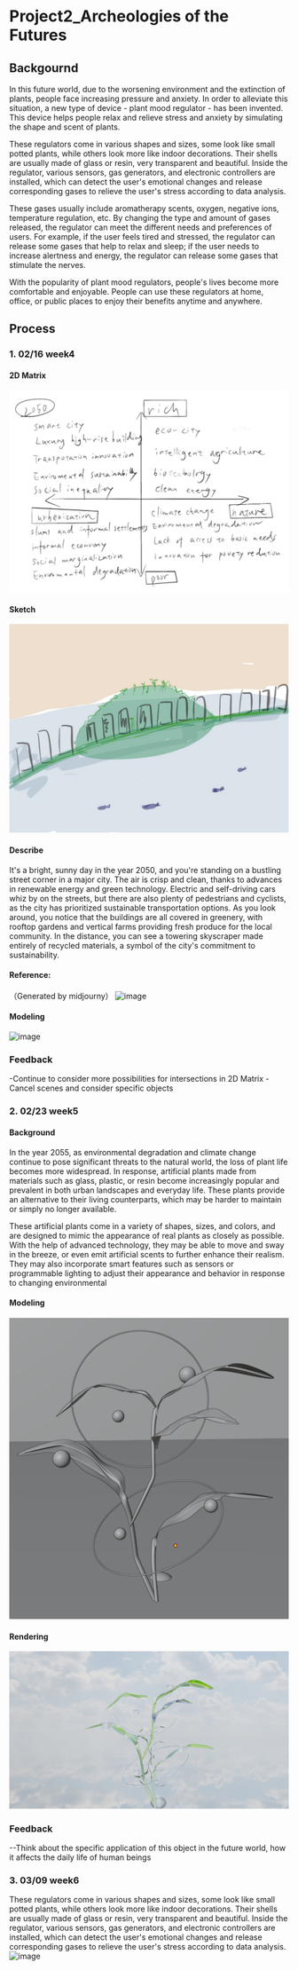 # Project2_Archeologies of the Futures

## Backgournd
In this future world, due to the worsening environment and the extinction of plants, people face increasing pressure and anxiety. In order to alleviate this situation, a new type of device - plant mood regulator - has been invented. This device helps people relax and relieve stress and anxiety by simulating the shape and scent of plants.

These regulators come in various shapes and sizes, some look like small potted plants, while others look more like indoor decorations. Their shells are usually made of glass or resin, very transparent and beautiful. Inside the regulator, various sensors, gas generators, and electronic controllers are installed, which can detect the user's emotional changes and release corresponding gases to relieve the user's stress according to data analysis.

These gases usually include aromatherapy scents, oxygen, negative ions, temperature regulation, etc. By changing the type and amount of gases released, the regulator can meet the different needs and preferences of users. For example, if the user feels tired and stressed, the regulator can release some gases that help to relax and sleep; if the user needs to increase alertness and energy, the regulator can release some gases that stimulate the nerves.

With the popularity of plant mood regulators, people's lives become more comfortable and enjoyable. People can use these regulators at home, office, or public places to enjoy their benefits anytime and anywhere. 


## Process

### 1. 02/16 week4 
#### 2D Matrix
![2D Matrix](https://github.com/ychen77jojo/AC-CT2-Spring23/blob/main/week4-6/2D%20.png?raw=true)
#### Sketch
![image](https://github.com/ychen77jojo/AC-CT2-Spring23/blob/main/week4-6/Sketch%20.png?raw=true)
#### Describe
It's a bright, sunny day in the year 2050, and you're standing on a bustling street corner in a major city. The air is crisp and clean, thanks to advances in renewable energy and green technology. Electric and self-driving cars whiz by on the streets, but there are also plenty of pedestrians and cyclists, as the city has prioritized sustainable transportation options.
As you look around, you notice that the buildings are all covered in greenery, with rooftop gardens and vertical farms providing fresh produce for the local community. In the distance, you can see a towering skyscraper made entirely of recycled materials, a symbol of the city's commitment to sustainability.
#### Reference:
（Generated by midjourny）
![image](https://github.com/ychen77jojo/AC-CT2-Spring23/blob/main/week4-6/MJ.png?raw=true)
#### Modeling
![image](https://github.com/ychen77jojo/AC-CT2-Spring23/blob/main/week4-6/Modeling.png?raw=true)

### Feedback
-Continue to consider more possibilities for intersections in 2D Matrix
-Cancel scenes and consider specific objects

### 2. 02/23 week5
#### Background
In the year 2055, as environmental degradation and climate change continue to pose significant threats to the natural world, the loss of plant life becomes more widespread. In response, artificial plants made from materials such as glass, plastic, or resin become increasingly popular and prevalent in both urban landscapes and everyday life. These plants provide an alternative to their living counterparts, which may be harder to maintain or simply no longer available.

These artificial plants come in a variety of shapes, sizes, and colors, and are designed to mimic the appearance of real plants as closely as possible. With the help of advanced technology, they may be able to move and sway in the breeze, or even emit artificial scents to further enhance their realism. They may also incorporate smart features such as sensors or programmable lighting to adjust their appearance and behavior in response to changing environmental 

#### Modeling
![image](https://github.com/ychen77jojo/AC-CT2-Spring23/blob/main/week4-6/Modeling_Plant.png?raw=true)

#### Rendering
![image](https://github.com/ychen77jojo/AC-CT2-Spring23/blob/main/week4-6/Rendering.jpg?raw=true)

### Feedback
--Think about the specific application of this object in the future world, how it affects the daily life of human beings

### 3. 03/09 week6 
These regulators come in various shapes and sizes, some look like small potted plants, while others look more like indoor decorations. Their shells are usually made of glass or resin, very transparent and beautiful. Inside the regulator, various sensors, gas generators, and electronic controllers are installed, which can detect the user's emotional changes and release corresponding gases to relieve the user's stress according to data analysis.
![image](https://github.com/ychen77jojo/AC-CT2-Spring23/blob/main/week4-6/Final.png?raw=true)
